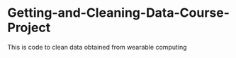 # Getting-and-Cleaning-Data-Course-Project
This is code to clean data obtained from wearable computing
